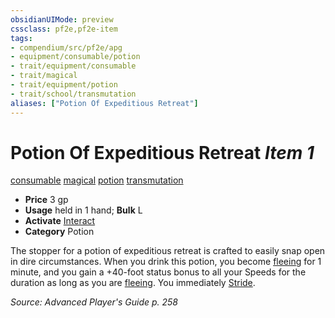 ```yaml
---
obsidianUIMode: preview
cssclass: pf2e,pf2e-item
tags:
- compendium/src/pf2e/apg
- equipment/consumable/potion
- trait/equipment/consumable
- trait/magical
- trait/equipment/potion
- trait/school/transmutation
aliases: ["Potion Of Expeditious Retreat"]
---
```

# Potion Of Expeditious Retreat *Item 1*  
[consumable](consumable.md)  [magical](magical.md)  [potion](potion.md)  [transmutation](transmutation.md)  

- **Price** 3 gp
- **Usage** held in 1 hand; **Bulk** L
- **Activate** [Interact](interact.md)
- **Category** Potion

The stopper for a potion of expeditious retreat is crafted to easily snap open in dire circumstances. When you drink this potion, you become [fleeing](conditions.md#Fleeing) for 1 minute, and you gain a +40-foot status bonus to all your Speeds for the duration as long as you are [fleeing](conditions.md#Fleeing). You immediately [Stride](stride.md).

*Source: Advanced Player's Guide p. 258*